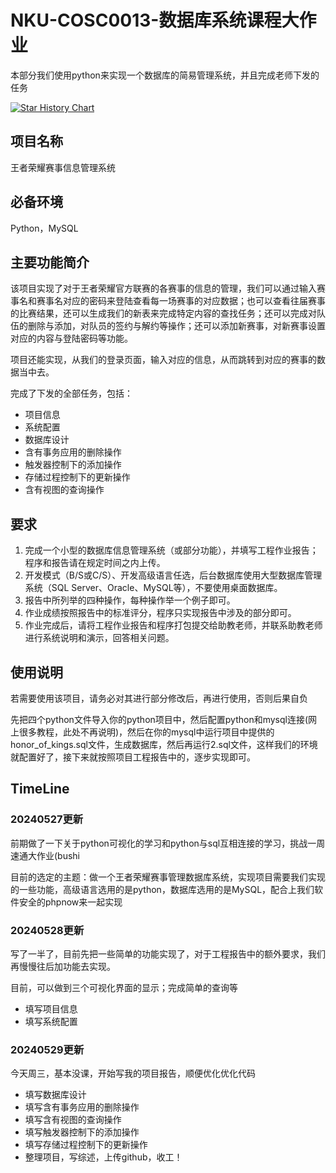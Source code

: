 # NKU-COSC0013-数据库系统课程大作业
本部分我们使用python来实现一个数据库的简易管理系统，并且完成老师下发的任务

[![Star History Chart](https://api.star-history.com/svg?repos=Luhaozhhhe/Honor_of_Kings_Database_System&type=Timeline)](https://star-history.com/#Luhaozhhhe/Honor_of_Kings_Database_System&Timeline)

## 项目名称
王者荣耀赛事信息管理系统

## 必备环境
Python，MySQL

## 主要功能简介
该项目实现了对于王者荣耀官方联赛的各赛事的信息的管理，我们可以通过输入赛事名和赛事名对应的密码来登陆查看每一场赛事的对应数据；也可以查看往届赛事的比赛结果，还可以生成我们的新表来完成特定内容的查找任务；还可以完成对队伍的删除与添加，对队员的签约与解约等操作；还可以添加新赛事，对新赛事设置对应的内容与登陆密码等功能。

项目还能实现，从我们的登录页面，输入对应的信息，从而跳转到对应的赛事的数据当中去。

完成了下发的全部任务，包括：
+ 项目信息
+ 系统配置
+ 数据库设计
+ 含有事务应用的删除操作
+ 触发器控制下的添加操作
+ 存储过程控制下的更新操作
+ 含有视图的查询操作



## 要求
1.	完成一个小型的数据库信息管理系统（或部分功能），并填写工程作业报告；程序和报告请在规定时间之内上传。
2.	开发模式（B/S或C/S）、开发高级语言任选，后台数据库使用大型数据库管理系统（SQL Server、Oracle、MySQL等），不要使用桌面数据库。
3.	报告中所列举的四种操作，每种操作举一个例子即可。
4.	作业成绩按照报告中的标准评分，程序只实现报告中涉及的部分即可。
5.	作业完成后，请将工程作业报告和程序打包提交给助教老师，并联系助教老师进行系统说明和演示，回答相关问题。

## 使用说明
若需要使用该项目，请务必对其进行部分修改后，再进行使用，否则后果自负

先把四个python文件导入你的python项目中，然后配置python和mysql连接(网上很多教程，此处不再说明)，然后在你的mysql中运行项目中提供的honor_of_kings.sql文件，生成数据库，然后再运行2.sql文件，这样我们的环境就配置好了，接下来就按照项目工程报告中的，逐步实现即可。

## TimeLine
### 20240527更新
前期做了一下关于python可视化的学习和python与sql互相连接的学习，挑战一周速通大作业(bushi

目前的选定的主题：做一个王者荣耀赛事管理数据库系统，实现项目需要我们实现的一些功能，高级语言选用的是python，数据库选用的是MySQL，配合上我们软件安全的phpnow来一起实现


### 20240528更新
写了一半了，目前先把一些简单的功能实现了，对于工程报告中的额外要求，我们再慢慢往后加功能去实现。

目前，可以做到三个可视化界面的显示；完成简单的查询等

+ 填写项目信息
+ 填写系统配置

### 20240529更新
今天周三，基本没课，开始写我的项目报告，顺便优化优化代码

+ 填写数据库设计
+ 填写含有事务应用的删除操作
+ 填写含有视图的查询操作
+ 填写触发器控制下的添加操作
+ 填写存储过程控制下的更新操作
+ 整理项目，写综述，上传github，收工！
